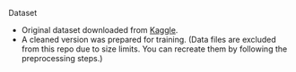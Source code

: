  Dataset
- Original dataset downloaded from [Kaggle](https://www.kaggle.com/).
- A cleaned version was prepared for training.
(Data files are excluded from this repo due to size limits. You can recreate them by following the preprocessing steps.)
